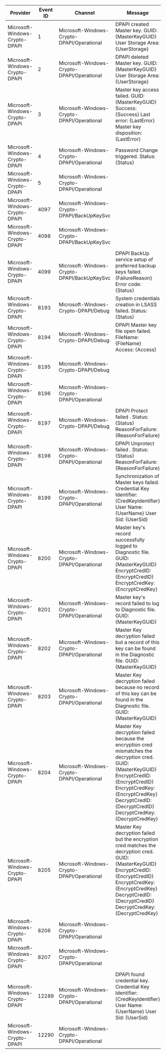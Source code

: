 Provider                        |  Event ID  |  Channel                                      |  Message
--------------------------------|------------|-----------------------------------------------|-----------------------------------------------------------------------------------------------------------------------------------------------------------------------------------------------------------------------------------------------------
Microsoft-Windows-Crypto-DPAPI  |  1         |  Microsoft-Windows-Crypto-DPAPI/Operational   |  DPAPI created Master key. 	GUID:	{MasterKeyGUID} 	User Storage Area:	{UserStorage}
Microsoft-Windows-Crypto-DPAPI  |  2         |  Microsoft-Windows-Crypto-DPAPI/Operational   |  DPAPI deleted Master key. 	GUID:	{MasterKeyGUID} 	User Storage Area:	{UserStorage}
Microsoft-Windows-Crypto-DPAPI  |  3         |  Microsoft-Windows-Crypto-DPAPI/Operational   |  Master key access failed. 	GUID:			{MasterKeyGUID} 	Success:			{Success} 	Last error:		{LastError} 	Master key disposition:	{LastError}
Microsoft-Windows-Crypto-DPAPI  |  4         |  Microsoft-Windows-Crypto-DPAPI/Operational   |  Password Change triggered. 	Status:	{Status}
Microsoft-Windows-Crypto-DPAPI  |  5         |  Microsoft-Windows-Crypto-DPAPI/Operational   |
Microsoft-Windows-Crypto-DPAPI  |  4097      |  Microsoft-Windows-Crypto-DPAPI/BackUpKeySvc  |
Microsoft-Windows-Crypto-DPAPI  |  4098      |  Microsoft-Windows-Crypto-DPAPI/BackUpKeySvc  |
Microsoft-Windows-Crypto-DPAPI  |  4099      |  Microsoft-Windows-Crypto-DPAPI/BackUpKeySvc  |  DPAPI BackUp service setup of preferred backup keys failed. 	{FailureReason} 	Error code: {Status}
Microsoft-Windows-Crypto-DPAPI  |  8193      |  Microsoft-Windows-Crypto-DPAPI/Debug         |  System credentials creation in LSASS failed.  	Status:	{Status}
Microsoft-Windows-Crypto-DPAPI  |  8194      |  Microsoft-Windows-Crypto-DPAPI/Debug         |  DPAPI Master key file open failed. 	FileName:	{FileName} 	Access:	{Access}
Microsoft-Windows-Crypto-DPAPI  |  8195      |  Microsoft-Windows-Crypto-DPAPI/Debug         |
Microsoft-Windows-Crypto-DPAPI  |  8196      |  Microsoft-Windows-Crypto-DPAPI/Operational   |
Microsoft-Windows-Crypto-DPAPI  |  8197      |  Microsoft-Windows-Crypto-DPAPI/Debug         |  DPAPI Protect failed . 	Status:	{Status} 	ReasonForFailure:	{ReasonForFailure}
Microsoft-Windows-Crypto-DPAPI  |  8198      |  Microsoft-Windows-Crypto-DPAPI/Operational   |  DPAPI Unprotect failed . 	Status:	{Status} 	ReasonForFailure:	{ReasonForFailure}
Microsoft-Windows-Crypto-DPAPI  |  8199      |  Microsoft-Windows-Crypto-DPAPI/Operational   |  Synchronization of Master keys failed.  	Credential Key Identifier:	{CredKeyIdentifier} 	User Name:	{UserName} 	User Sid:	{UserSid}
Microsoft-Windows-Crypto-DPAPI  |  8200      |  Microsoft-Windows-Crypto-DPAPI/Operational   |  Master key's record successfully logged to Diagnostic file. 	GUID:	{MasterKeyGUID} 	EncryptCredID:	{EncryptCredID} 	EncryptCredKey:	{EncryptCredKey}
Microsoft-Windows-Crypto-DPAPI  |  8201      |  Microsoft-Windows-Crypto-DPAPI/Operational   |  Master key's record failed to log to Diagnostic file. 	GUID:	{MasterKeyGUID}
Microsoft-Windows-Crypto-DPAPI  |  8202      |  Microsoft-Windows-Crypto-DPAPI/Operational   |  Master Key decryption failed but a record of this key can be found in the Diagnostic file. 	GUID:	{MasterKeyGUID}
Microsoft-Windows-Crypto-DPAPI  |  8203      |  Microsoft-Windows-Crypto-DPAPI/Operational   |  Master Key decryption failed because no record of this key can be found in the Diagnostic file. 	GUID:	{MasterKeyGUID}
Microsoft-Windows-Crypto-DPAPI  |  8204      |  Microsoft-Windows-Crypto-DPAPI/Operational   |  Master Key decryption failed because the encryption cred mismatches the decryption cred. 	GUID:	{MasterKeyGUID} 	EncryptCredID:	{EncryptCredID} 	EncryptCredKey:	{EncryptCredKey} 	DecryptCredID:	{DecryptCredID} 	DecryptCredKey:	{DecryptCredKey}
Microsoft-Windows-Crypto-DPAPI  |  8205      |  Microsoft-Windows-Crypto-DPAPI/Operational   |  Master Key decryption failed but the encryption cred matches the decryption cred. 	GUID:	{MasterKeyGUID} 	EncryptCredID:	{EncryptCredID} 	EncryptCredKey:	{EncryptCredKey} 	DecryptCredID:	{DecryptCredID} 	DecryptCredKey:	{DecryptCredKey}
Microsoft-Windows-Crypto-DPAPI  |  8206      |  Microsoft-Windows-Crypto-DPAPI/Operational   |
Microsoft-Windows-Crypto-DPAPI  |  8207      |  Microsoft-Windows-Crypto-DPAPI/Operational   |
Microsoft-Windows-Crypto-DPAPI  |  12289     |  Microsoft-Windows-Crypto-DPAPI/Operational   |  DPAPI found credential key. 	Credential Key Identifier:	{CredKeyIdentifier} 	User Name:	{UserName} 	User Sid:	{UserSid}
Microsoft-Windows-Crypto-DPAPI  |  12290     |  Microsoft-Windows-Crypto-DPAPI/Operational   |